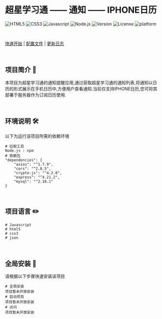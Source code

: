 # 超星学习通 —— 通知 —— IPHONE日历
![HTML5](https://img.shields.io/badge/HTML-400000?logo=html5) ![CSS3](https://img.shields.io/badge/CSS3-5AF06E?logo=css3&color) ![Javascript](https://img.shields.io/badge/Javascript-F8A035?logo=Javascript) ![Node.js](https://img.shields.io/badge/Node.js-15E1AE?logo=Node.js) ![Version](https://img.shields.io/github/package-json/v/ZhonFortune/cxiremind) ![License](https://img.shields.io/github/license/ZhonFortune/JetchPage) ![platform](https://img.shields.io/badge/Platform-Web-01D7E2)

<br>

[快速开始](#quickStart) | [配置文件](./lib/docs/config.md) | [更新日志](./lib/docs/update.md) 

<br>

## 项目简介 :page_with_curl:

本项目为超星学习通的通知提醒应用,通过获取超星学习通的通知列表,将通知以日历的形式展示在手机日历中,方便用户查看通知.当前仅支持IPHONE日历,您可将其部署于服务器作为订阅日历使用.

<br>

## 环境说明 :hammer_and_wrench:
以下为运行该项目所需的依赖环境
```shell
# 拉取工具
Node.js : npm
# 依赖包
"dependencies": {
    "axios": "^1.7.9",
    "cors": "^2.8.5",
    "crypto-js": "^4.2.0",
    "express": "^4.21.2",
    "mysql": "^2.18.1"
}
```

<br>

## 项目语言 :pencil2:
```shell
# Javascript
# html5
# css3
# json
```

<br>

## 全局安装<a id="quickStart"></a> :link:
请根据以下步骤快速安装该项目

```shell
# 全局安装
项目暂未开放安装
# 启动项目
项目暂未开放安装
# 访问
项目暂未开放安装
```
<br>